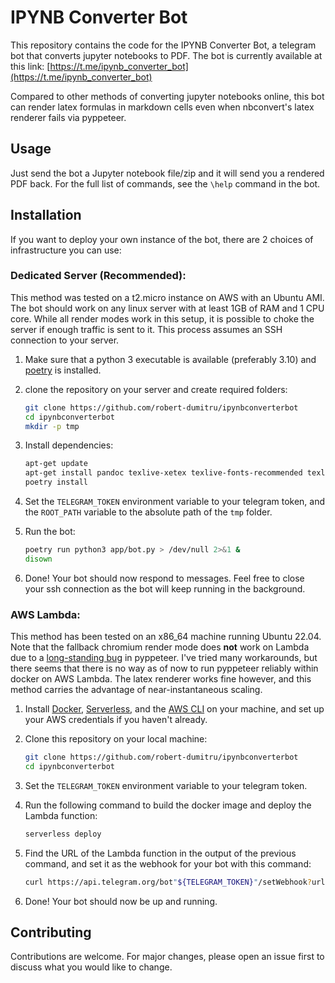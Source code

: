 # IPYNB Converter Bot

This repository contains the code for the IPYNB Converter Bot, a telegram bot that converts jupyter notebooks to PDF. 
The bot is currently available at this link: [https://t.me/ipynb_converter_bot](https://t.me/ipynb_converter_bot)

Compared to other methods of converting jupyter notebooks online, this bot can render latex formulas in markdown cells 
even when nbconvert's latex renderer fails via pyppeteer.

## Usage

Just send the bot a Jupyter notebook file/zip and it will send you a rendered PDF back. For the full list of 
commands, see the `\help` command in the bot. 

## Installation

If you want to deploy your own instance of the bot, there are 2 choices of infrastructure you can use:

### Dedicated Server (Recommended):

This method was tested on a t2.micro instance on AWS with an Ubuntu AMI. The bot should work on any linux server with at
least 1GB of RAM and 1 CPU core. While all render modes work in this setup, it is possible to choke the server if enough
traffic is sent to it. This process assumes an SSH connection to your server.

1. Make sure that a python 3 executable is available (preferably 3.10) and 
   [poetry](https://python-poetry.org/docs/#installation) is installed.
2. clone the repository on your server and create required folders:

    ```bash
    git clone https://github.com/robert-dumitru/ipynbconverterbot
    cd ipynbconverterbot
   mkdir -p tmp

3. Install dependencies:

    ```bash
   apt-get update
   apt-get install pandoc texlive-xetex texlive-fonts-recommended texlive-plain-generic
   poetry install

4. Set the `TELEGRAM_TOKEN` environment variable to your telegram token, and the `ROOT_PATH` variable to the absolute 
   path of the `tmp` folder.
5. Run the bot:
    ```bash
    poetry run python3 app/bot.py > /dev/null 2>&1 &
    disown
6. Done! Your bot should now respond to messages. Feel free to close your ssh connection as the bot will keep running in
the background.

### AWS Lambda:

This method has been tested on an x86_64 machine running Ubuntu 22.04. Note that the fallback chromium render mode does 
**not** work on Lambda due to a [long-standing bug](https://github.com/pyppeteer/pyppeteer/issues/108) in pyppeteer. 
I've tried many workarounds, but there seems that there is no way as of now to run pyppeteer reliably within docker on 
AWS Lambda. The latex renderer works fine however, and this method carries the advantage of near-instantaneous scaling.


1. Install [Docker](https://www.docker.com/), [Serverless](https://www.serverless.com/framework/docs/getting-started), 
and the [AWS CLI](https://docs.aws.amazon.com/cli/latest/userguide/getting-started-install.html) on your machine, and 
set up your AWS credentials if you haven't already.
2. Clone this repository on your local machine:

    ```bash
    git clone https://github.com/robert-dumitru/ipynbconverterbot
    cd ipynbconverterbot

3. Set the `TELEGRAM_TOKEN` environment variable to your telegram token.
4. Run the following command to build the docker image and deploy the Lambda function:

    ```bash
    serverless deploy
   
5. Find the URL of the Lambda function in the output of the previous command, and set it as the webhook for your bot 
with this command:
    
    ```bash
   curl https://api.telegram.org/bot"${TELEGRAM_TOKEN}"/setWebhook?url="<URL>"

6. Done! Your bot should now be up and running.

## Contributing
Contributions are welcome. For major changes, please open an issue first to discuss what you would like to change.
        
